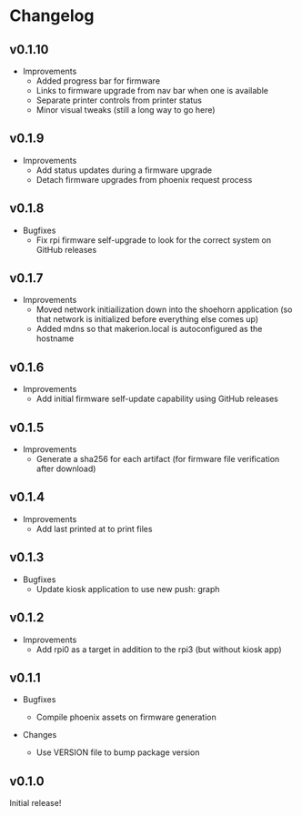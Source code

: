 # Changelog

## v0.1.10

* Improvements
  * Added progress bar for firmware
  * Links to firmware upgrade from nav bar when one is available
  * Separate printer controls from printer status
  * Minor visual tweaks (still a long way to go here)

## v0.1.9

* Improvements
  * Add status updates during a firmware upgrade
  * Detach firmware upgrades from phoenix request process

## v0.1.8

* Bugfixes
  * Fix rpi firmware self-upgrade to look for the correct system on GitHub releases

## v0.1.7

* Improvements
  * Moved network initiailization down into the shoehorn application (so that network is initialized before everything else comes up)
  * Added mdns so that makerion.local is autoconfigured as the hostname

## v0.1.6

* Improvements
  * Add initial firmware self-update capability using GitHub releases

## v0.1.5

* Improvements
  * Generate a sha256 for each artifact (for firmware file verification after download)

## v0.1.4

* Improvements
  * Add last printed at to print files

## v0.1.3

* Bugfixes
  * Update kiosk application to use new push: graph

## v0.1.2

* Improvements
  * Add rpi0 as a target in addition to the rpi3 (but without kiosk app)

## v0.1.1

* Bugfixes
  * Compile phoenix assets on firmware generation

* Changes
  * Use VERSION file to bump package version

## v0.1.0

Initial release!
